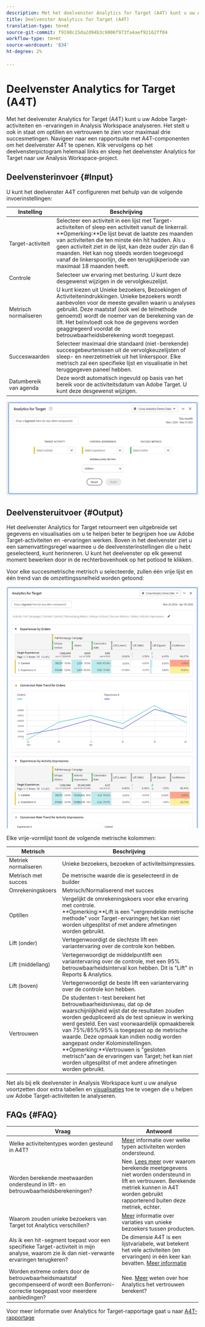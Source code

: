 ```yaml
---
description: Met het deelvenster Analytics for Target (A4T) kunt u uw Adobe Target-activiteiten en -ervaringen in Analysis Workspace analyseren.
title: Deelvenster Analytics for Target (A4T)
translation-type: tm+mt
source-git-commit: f9190c15da2d94b3c9006f973fa4aef92162ff04
workflow-type: tm+mt
source-wordcount: '834'
ht-degree: 2%

---
```



# Deelvenster Analytics for Target (A4T)

Met het deelvenster Analytics for Target (A4T) kunt u uw Adobe Target-activiteiten en -ervaringen in Analysis Workspace analyseren. Het stelt u ook in staat om optillen en vertrouwen te zien voor maximaal drie succesmetingen. Navigeer naar een rapportsuite met A4T-componenten om het deelvenster A4T te openen. Klik vervolgens op het deelvensterpictogram helemaal links en sleep het deelvenster Analytics for Target naar uw Analysis Workspace-project.

## Deelvensterinvoer {#Input}

U kunt het deelvenster A4T configureren met behulp van de volgende invoerinstellingen:

| Instelling | Beschrijving |
|---|---|
| Target-activiteit | Selecteer een activiteit in een lijst met Target-activiteiten of sleep een activiteit vanuit de linkerrail.<br>**Opmerking:**De lijst bevat de laatste zes maanden van activiteiten die ten minste één hit hadden. Als u geen activiteit ziet in de lijst, kan deze ouder zijn dan 6 maanden. Het kan nog steeds worden toegevoegd vanaf de linkerspoorlijn, die een terugkijkperiode van maximaal 18 maanden heeft. |
| Controle | Selecteer uw ervaring met besturing. U kunt deze desgewenst wijzigen in de vervolgkeuzelijst. |
| Metrisch normaliseren | U kunt kiezen uit Unieke bezoekers, Bezoekingen of Activiteitenindrukkingen. Unieke bezoekers wordt aanbevolen voor de meeste gevallen waarin u analyses gebruikt. Deze maatstaf (ook wel de telmethode genoemd) wordt de noemer van de berekening van de lift. Het beïnvloedt ook hoe de gegevens worden geaggregeerd voordat de betrouwbaarheidsberekening wordt toegepast. |
| Succeswaarden | Selecteer maximaal drie standaard (niet-berekende) succesgebeurtenissen uit de vervolgkeuzelijsten of sleep- en neerzetmetriek uit het linkerspoor. Elke metrisch zal een specifieke lijst en visualisatie in het teruggegeven paneel hebben. |
| Datumbereik van agenda | Deze wordt automatisch ingevuld op basis van het bereik voor de activiteitsdatum van Adobe Target. U kunt deze desgewenst wijzigen. |

![Deelvensterbouwer](assets/a4t-panel-builder.png)

## Deelvensteruitvoer {#Output}

Het deelvenster Analytics for Target retourneert een uitgebreide set gegevens en visualisaties om u te helpen beter te begrijpen hoe uw Adobe Target-activiteiten en -ervaringen werken. Boven in het deelvenster ziet u een samenvattingsregel waarmee u de deelvensterinstellingen die u hebt geselecteerd, kunt herinneren. U kunt het deelvenster op elk gewenst moment bewerken door in de rechterbovenhoek op het potlood te klikken.

Voor elke succesmetrische metrisch u selecteerde, zullen één vrije lijst en één trend van de omzettingssnelheid worden getoond:

![Gerenderd](assets/a4t-rendered.png)


Elke vrije-vormlijst toont de volgende metrische kolommen:

| Metrisch | Beschrijving |
|---|---|
| Metriek normaliseren | Unieke bezoekers, bezoeken of activiteitsimpressies. |
| Metrisch met succes | De metrische waarde die is geselecteerd in de builder |
| Omrekeningskoers | Metrisch/Normaliserend met succes |
| Optillen | Vergelijkt de omrekeningskoers voor elke ervaring met controle.<br>**Opmerking:**Lift is een &quot;vergrendelde metrische methode&quot; voor Target-ervaringen; het kan niet worden uitgesplitst of met andere afmetingen worden gebruikt. |
| Lift (onder) | Vertegenwoordigt de slechtste lift een variantervaring over de controle kon hebben. |
| Lift (middellang) | Vertegenwoordigt de middelpuntlift een variantervaring over de controle, met een 95% betrouwbaarheidsinterval kon hebben. Dit is &quot;Lift&quot; in Reports &amp; Analytics. |
| Lift (boven) | Vertegenwoordigt de beste lift een variantervaring over de controle kon hebben. |
| Vertrouwen | De studenten t-test berekent het betrouwbaarheidsniveau, dat op de waarschijnlijkheid wijst dat de resultaten zouden worden gedupliceerd als de test opnieuw in werking werd gesteld. Een vast voorwaardelijk opmaakbereik van 75%/85%/95% is toegepast op de metrische waarde. Deze opmaak kan indien nodig worden aangepast onder Kolominstellingen. <br>**Opmerking:**Vertrouwen is &quot;gesloten metrisch&quot;aan de ervaringen van Target; het kan niet worden uitgesplitst of met andere afmetingen worden gebruikt. |

Net als bij elk deelvenster in Analysis Workspace kunt u uw analyse voortzetten door extra tabellen en [visualisaties](https://docs.adobe.com/content/help/en/analytics/analyze/analysis-workspace/visualizations/freeform-analysis-visualizations.html) toe te voegen die u helpen uw Adobe Target-activiteiten te analyseren.

## FAQs {#FAQ}

| Vraag | Antwoord |
|---|---|
| Welke activiteitentypes worden gesteund in A4T? | [Meer](https://docs.adobe.com/content/help/en/target/using/integrate/a4t/a4t-faq/a4t-faq-activity-setup.html) informatie over welke typen activiteiten worden ondersteund. |
| Worden berekende meetwaarden ondersteund in lift- en betrouwbaarheidsberekeningen? | Nee. [Lees meer](https://docs.adobe.com/content/help/en/target/using/integrate/a4t/a4t-faq/a4t-faq-lift-and-confidence.html) over waarom berekende meetgegevens niet worden ondersteund in lift en vertrouwen. Berekende metriek kunnen in A4T worden gebruikt rapporterend buiten deze metriek, echter. |
| Waarom zouden unieke bezoekers van Target tot Analytics verschillen? | [Meer](https://docs.adobe.com/content/help/en/target/using/integrate/a4t/a4t-faq/a4t-faq-viewing-reports.html) informatie over variaties van unieke bezoekers tussen producten. |
| Als ik een hit-segment toepast voor een specifieke Target-activiteit in mijn analyse, waarom zie ik dan niet-verwante ervaringen terugkeren? | De dimensie A4T is een lijstvariabele, wat betekent het vele activiteiten (en ervaringen) in één keer kan bevatten. [Meer informatie](https://docs.adobe.com/content/help/en/target/using/integrate/a4t/a4t-faq/a4t-faq-viewing-reports.html) |
| Worden extreme orders door de betrouwbaarheidsmaatstaf gecompenseerd of wordt een Bonferroni-correctie toegepast voor meerdere aanbiedingen? | Nee. [Meer](https://docs.adobe.com/content/help/en/target/using/integrate/a4t/a4t-faq/a4t-faq-lift-and-confidence.html) weten over hoe Analytics het vertrouwen berekent? |

Voor meer informatie over Analytics for Target-rapportage gaat u naar [A4T-rapportage](https://docs.adobe.com/content/help/en/target/using/integrate/a4t/reporting.html)
